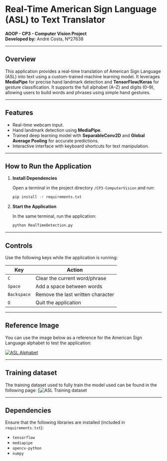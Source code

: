 
# Real-Time American Sign Language (ASL) to Text Translator  
**AOOP - CP3 - Computer Vision Project**  
**Developed by:** André Costa, Nº27638  

---

## Overview

This application provides a real-time translation of American Sign Language (ASL) into text using a custom-trained machine learning model. It leverages **MediaPipe** for precise hand landmark detection and **TensorFlow/Keras** for gesture classification. It supports the full alphabet (A–Z) and digits (0–9), allowing users to build words and phrases using simple hand gestures.

---

## Features

- Real-time webcam input.
- Hand landmark detection using **MediaPipe**.
- Trained deep learning model with **SeparableConv2D** and **Global Average Pooling** for accurate predictions.
- Interactive interface with keyboard shortcuts for text manipulation.

---

## How to Run the Application

1. **Install Dependencies**

   Open a terminal in the project directory ````/CP3-ComputerVision```` and run:

   ```bash
   pip install -r requirements.txt
   ```

2. **Start the Application**

   In the same terminal, run the application:

   ```bash
   python RealTimeDetection.py
   ```

---

## Controls

Use the following keys while the application is running:

| Key         | Action                                 |
|-------------|----------------------------------------|
| `C`         | Clear the current word/phrase          |
| `Space`     | Add a space between words              |
| `Backspace` | Remove the last written character      |
| `Q`         | Quit the application                   |

---

## Reference Image

You can use the image below as a reference for the American Sign Language alphabet to test the application:

[![ASL Alphabet](https://cdn8.bigcommerce.com/s-dc9f5/product_images/uploaded_images/asl-abc-poster.jpg)](https://cdn8.bigcommerce.com/s-dc9f5/product_images/uploaded_images/asl-abc-poster.jpg)

---

## Training dataset

The training dataset used to fully train the model used can be found in the following page:
[![ASL Training dataset](https://www.kaggle.com/datasets/vignonantoine/mediapipe-processed-asl-dataset)

---

## Dependencies

Ensure that the following libraries are installed (included in `requirements.txt`):

- `tensorflow`
- `mediapipe`
- `opencv-python`
- `numpy`
